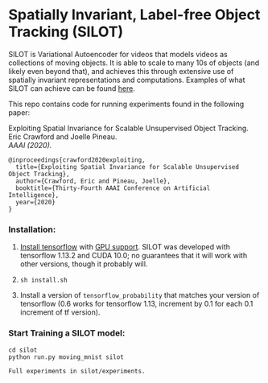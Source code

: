 # Spatially Invariant, Label-free Object Tracking (SILOT)

SILOT is Variational Autoencoder for videos that models videos as collections
of moving objects. It is able to scale to many 10s of objects (and likely even
beyond that), and achieves this through extensive use of spatially invariant
representations and computations.
Examples of what SILOT can achieve can be found [here](https://sites.google.com/view/silot).

This repo contains code for running experiments found in the following paper:

Exploiting Spatial Invariance for Scalable Unsupervised Object Tracking.  
Eric Crawford and Joelle Pineau.  
*AAAI (2020).*
```
@inproceedings{crawford2020exploiting,  
  title={Exploiting Spatial Invariance for Scalable Unsupervised Object Tracking},  
  author={Crawford, Eric and Pineau, Joelle},  
  booktitle={Thirty-Fourth AAAI Conference on Artificial Intelligence},  
  year={2020}  
}
```

###  Installation:
1. [Install tensorflow](https://www.tensorflow.org/install/) with [GPU support](https://www.tensorflow.org/install/gpu).
   SILOT was developed with tensorflow 1.13.2 and CUDA 10.0; no guarantees that it will work
   with other versions, though it probably will.

2. `sh install.sh`

3. Install a version of `tensorflow_probability` that matches your version of tensorflow (0.6 works for tensorflow 1.13, increment by 0.1 for each 0.1 increment of tf version).

### Start Training a SILOT model:
```
cd silot
python run.py moving_mnist silot

Full experiments in silot/experiments.
